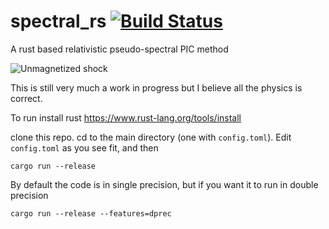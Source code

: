 # spectral_rs [![Build Status](https://travis-ci.com/pcrumley/spectral_rs.svg?branch=master)](https://travis-ci.com/pcrumley/spectral_rs)
A rust based relativistic pseudo-spectral PIC method

![Unmagnetized shock](https://user-images.githubusercontent.com/15001732/115772199-d46b3500-a37c-11eb-825d-96ab24d58760.png)

This is still very much a work in progress but I believe all the physics is correct.

To run install rust https://www.rust-lang.org/tools/install

clone this repo. cd to the main directory (one with `config.toml`). Edit `config.toml` as you see fit, and then

`cargo run --release` 

By default the code is in single precision, but if you want it to run in double precision

`cargo run --release --features=dprec`
